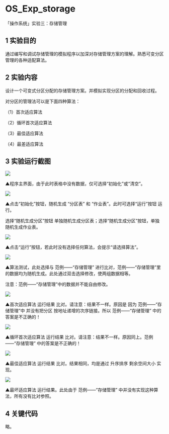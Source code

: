 # OS_Exp_storage

「操作系统」实验三：存储管理

## 1 实验目的

通过编写和调试存储管理的模拟程序以加深对存储管理方案的理解。熟悉可变分区管理的各种适配算法。

## 2 实验内容

设计一个可变式分区分配的存储管理方案。并模拟实现分区的分配和回收过程。

对分区的管理法可以是下面四种算法：

（1）首次适应算法

（2）循环首次适应算法

（3）最佳适应算法

（4）最差适应算法


## 3 实验运行截图

![](readme/os-exp-storage-01.png)

▲程序主界面，由于此时表格中没有数据，仅可选择“初始化”或“清空”。

![](readme/os-exp-storage-02.png)

▲点击“初始化”按钮，随机生成 “分区表” 和 “作业表”。此时可选择“运行”按钮 运行。

选择“随机生成分区”按钮 单独随机生成分区表；选择“随机生成分区”按钮，单独随机生成作业表。

![](readme/os-exp-storage-03.png)

▲点击“运行”按钮，若此时没有选择任何算法，会提示“请选择算法”。

![](readme/os-exp-storage-04.png)

▲算法测试，此处选择与 范例——“存储管理” 进行比对，范例——“存储管理”里的数据均为随机生成。此处通过双击选择修改，使两组数据相等。

注意：范例——“存储管理”中的数据并不能自由修改。

![](readme/os-exp-storage-05.png)

▲首次适应算法 运行结果 比对。请注意：结果不一样。原因是 因为 范例——“存储管理”中 并没有把分区 按地址递增的次序链接。所以 范例——“存储管理” 中的答案是不正确的！

![](readme/os-exp-storage-06.png)

▲循环首次适应算法 运行结果 比对。请注意：结果不一样。原因同上。范例——“存储管理” 中的答案是不正确的！

![](readme/os-exp-storage-07.png)

▲最佳适应算法 运行结果 比对。结果相同，均是通过 升序排序 剩余空间大小 实现。

![](readme/os-exp-storage-08.png)

▲最坏适应算法 运行结果。此处由于 范例——“存储管理” 中并没有实现这种算法，所有没有比对参照。

## 4 关键代码

略。